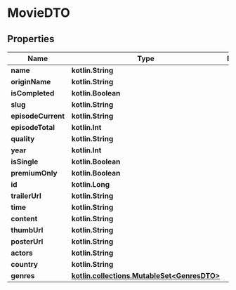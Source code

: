
# MovieDTO

## Properties
Name | Type | Description | Notes
------------ | ------------- | ------------- | -------------
**name** | **kotlin.String** |  | 
**originName** | **kotlin.String** |  | 
**isCompleted** | **kotlin.Boolean** |  | 
**slug** | **kotlin.String** |  | 
**episodeCurrent** | **kotlin.String** |  | 
**episodeTotal** | **kotlin.Int** |  | 
**quality** | **kotlin.String** |  | 
**year** | **kotlin.Int** |  | 
**isSingle** | **kotlin.Boolean** |  | 
**premiumOnly** | **kotlin.Boolean** |  | 
**id** | **kotlin.Long** |  |  [optional]
**trailerUrl** | **kotlin.String** |  |  [optional]
**time** | **kotlin.String** |  |  [optional]
**content** | **kotlin.String** |  |  [optional]
**thumbUrl** | **kotlin.String** |  |  [optional]
**posterUrl** | **kotlin.String** |  |  [optional]
**actors** | **kotlin.String** |  |  [optional]
**country** | **kotlin.String** |  |  [optional]
**genres** | [**kotlin.collections.MutableSet&lt;GenresDTO&gt;**](GenresDTO.md) |  |  [optional]



